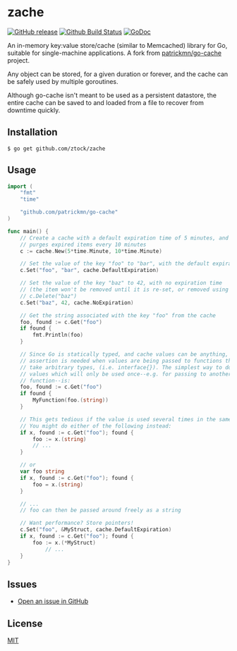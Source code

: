 # zache

[![GitHub release](https://img.shields.io/github/release/ztock/zache.svg)](https://github.com/ztock/zache/releases)
[![Github Build Status](https://github.com/ztock/zache/workflows/Go/badge.svg?branch=main)](https://github.com/ztock/zache/actions?query=workflow%3AGo+branch%3Amain)
[![GoDoc](https://godoc.org/github.com/ztock/zache?status.svg)](https://godoc.org/github.com/ztock/zache)

An in-memory key:value store/cache (similar to Memcached) library for Go, suitable for single-machine applications. A fork from [patrickmn/go-cache](https://github.com/patrickmn/go-cache) project.

Any object can be stored, for a given duration or forever, and the cache can be safely used by multiple goroutines.

Although go-cache isn't meant to be used as a persistent datastore, the entire
cache can be saved to and loaded from a file to recover from downtime quickly.

## Installation

```shell
$ go get github.com/ztock/zache
```

## Usage

```go
import (
	"fmt"
	"time"

	"github.com/patrickmn/go-cache"
)

func main() {
	// Create a cache with a default expiration time of 5 minutes, and which
	// purges expired items every 10 minutes
	c := cache.New(5*time.Minute, 10*time.Minute)

	// Set the value of the key "foo" to "bar", with the default expiration time
	c.Set("foo", "bar", cache.DefaultExpiration)

	// Set the value of the key "baz" to 42, with no expiration time
	// (the item won't be removed until it is re-set, or removed using
	// c.Delete("baz")
	c.Set("baz", 42, cache.NoExpiration)

	// Get the string associated with the key "foo" from the cache
	foo, found := c.Get("foo")
	if found {
		fmt.Println(foo)
	}

	// Since Go is statically typed, and cache values can be anything, type
	// assertion is needed when values are being passed to functions that don't
	// take arbitrary types, (i.e. interface{}). The simplest way to do this for
	// values which will only be used once--e.g. for passing to another
	// function--is:
	foo, found := c.Get("foo")
	if found {
		MyFunction(foo.(string))
	}

	// This gets tedious if the value is used several times in the same function.
	// You might do either of the following instead:
	if x, found := c.Get("foo"); found {
		foo := x.(string)
		// ...
	}

	// or
	var foo string
	if x, found := c.Get("foo"); found {
		foo = x.(string)
	}

	// ...
	// foo can then be passed around freely as a string

	// Want performance? Store pointers!
	c.Set("foo", &MyStruct, cache.DefaultExpiration)
	if x, found := c.Get("foo"); found {
		foo := x.(*MyStruct)
			// ...
	}
}
```

## Issues

- [Open an issue in GitHub](https://github.com/ztock/zache/issues)

## License

[MIT](LICENSE)
